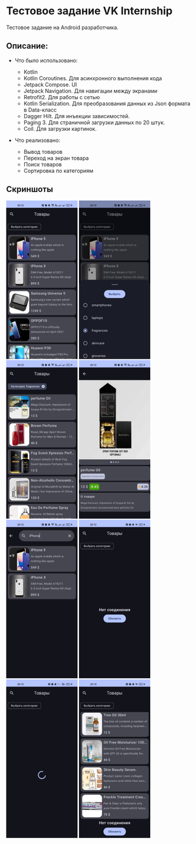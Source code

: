 # Тестовое задание VK Internship

Тестовое задание на Android разработчика. 

## Описание:
* Что было использовано:
  * Kotlin 
  * Kotlin Coroutines. Для асинхронного выполнения кода
  * Jetpack Compose. UI
  * Jetpack Navigation. Для навигации между экранами 
  * Retrofit2. Для работы с сетью 
  * Kotlin Serialization. Для преобразования данных из Json формата в Data-класс
  * Dagger Hilt. Для инъекции зависимостей.
  * Paging 3. Для страничной загрузки данных по 20 штук.
  * Coil. Для загрузки картинок.

* Что реализовано:
  * Вывод товаров 
  * Переход на экран товара
  * Поиск товаров
  * Сортировка по категориям 

## Скриншоты 

<img src="/screenshots/1.jpg" width="192" height="427"/> <img src="/screenshots/2.jpg" width="192" height="427"/>
<img src="/screenshots/3.jpg" width="192" height="427"/> <img src="/screenshots/4.jpg" width="192" height="427"/>
<img src="/screenshots/5.jpg" width="192" height="427"/> <img src="/screenshots/6.jpg" width="192" height="427"/>
<img src="/screenshots/7.jpg" width="192" height="427"/> <img src="/screenshots/8.jpg" width="192" height="427"/>

